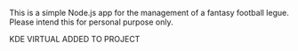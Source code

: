 This is a simple Node.js app for the management of a fantasy football legue.
Please intend this for personal purpose only.

KDE VIRTUAL ADDED TO PROJECT

